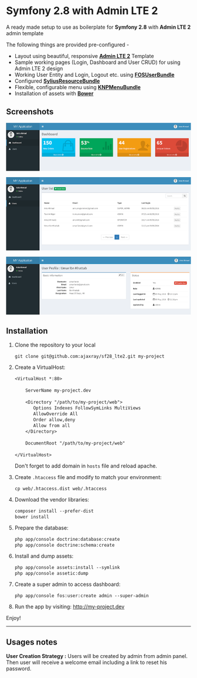 Symfony 2.8 with Admin LTE 2
==============

A ready made setup to use as boilerplate for **Symfony 2.8** with **Admin LTE 2** admin template

The following things are provided pre-configured - 

* Layout using beautiful, responsive **[Admin LTE 2](https://almsaeedstudio.com/themes/AdminLTE/index.html)** Template 
* Sample working pages (Login, Dashboard and User CRUD) for using Admin LTE 2 design  
* Working User Entity and Login, Logout etc. using **[FOSUserBundle](https://github.com/FriendsOfSymfony/FOSUserBundle)**
* Configured **[SyliusResourceBundle](https://github.com/Sylius/SyliusResourceBundle)**
* Flexible, configurable menu using **[KNPMenuBundle](https://github.com/KnpLabs/KnpMenuBundle)**
* Installation of assets with **[Bower](http://bower.io/)**

Screenshots
----------------

![Dashboard Page](screens/dashboard.png)

![User List](screens/user_list.png)

![Profile Page](screens/profile.png)


Installation
----------------

1. Clone the repository to your local

    ```
    git clone git@github.com:ajaxray/sf28_lte2.git my-project
    ```

2. Create a VirtualHost:

    ```
    <VirtualHost *:80>

        ServerName my-project.dev

        <Directory "/path/to/my-project/web">
           Options Indexes FollowSymLinks MultiViews
           AllowOverride All
           Order allow,deny
           Allow from all
        </Directory>

        DocumentRoot "/path/to/my-project/web"

    </VirtualHost>
    ```
    
    Don't forget to add domain in `hosts` file and reload apache.
      
3. Create `.htaccess` file and modify to match your environment:

    ```
    cp web/.htaccess.dist web/.htaccess
    ```

5. Download the vendor libraries:

    ```
    composer install --prefer-dist
    bower install
    ```

6. Prepare the database:

    ```
    php app/console doctrine:database:create
    php app/console doctrine:schema:create
    ```
    
7. Install and dump assets:

    ```
    php app/console assets:install --symlink
    php app/console assetic:dump
    ```
    
8. Create a super admin to access dashboard:

    ```
    php app/console fos:user:create admin --super-admin
    ```

9. Run the app by visiting: http://my-project.dev

Enjoy!

----

Usages notes
--------------------

**User Creation Strategy :** Users will be created by admin from admin panel. 
Then user will receive a welcome email including a link to reset his password.   